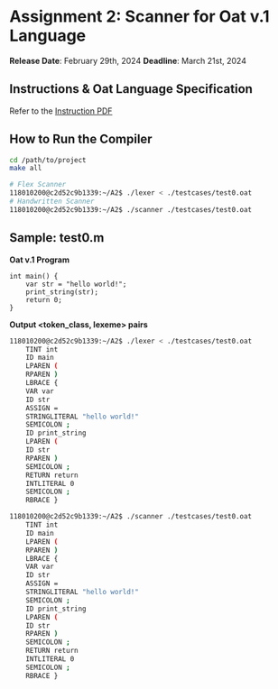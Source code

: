 # Assignment 2: Scanner for Oat v.1 Language

**Release Date**: February 29th, 2024
**Deadline**: March 21st, 2024

## Instructions & Oat Language Specification

Refer to the [Instruction PDF](./CSC4180-A2-Instruction.pdf)

## How to Run the Compiler

```bash
cd /path/to/project
make all

# Flex Scanner
118010200@c2d52c9b1339:~/A2$ ./lexer < ./testcases/test0.oat
# Handwritten Scanner
118010200@c2d52c9b1339:~/A2$ ./scanner ./testcases/test0.oat
```

## Sample: test0.m

**Oat v.1 Program**
```text
int main() { 
    var str = "hello world!";
    print_string(str);
    return 0;
}
```

**Output <token_class, lexeme> pairs**
```bash
118010200@c2d52c9b1339:~/A2$ ./lexer < ./testcases/test0.oat
    TINT int
    ID main
    LPAREN (
    RPAREN )
    LBRACE {
    VAR var
    ID str
    ASSIGN =
    STRINGLITERAL "hello world!"
    SEMICOLON ;
    ID print_string
    LPAREN (
    ID str
    RPAREN )
    SEMICOLON ;
    RETURN return
    INTLITERAL 0
    SEMICOLON ;
    RBRACE }

118010200@c2d52c9b1339:~/A2$ ./scanner ./testcases/test0.oat
    TINT int
    ID main
    LPAREN (
    RPAREN )
    LBRACE {
    VAR var
    ID str
    ASSIGN =
    STRINGLITERAL "hello world!"
    SEMICOLON ;
    ID print_string
    LPAREN (
    ID str
    RPAREN )
    SEMICOLON ;
    RETURN return
    INTLITERAL 0
    SEMICOLON ;
    RBRACE }
```
